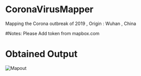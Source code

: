 # CoronaVirusMapper
Mapping the Corona outbreak of 2019 , Origin : Wuhan , China

#Notes:
Please Add token from mapbox.com

# Obtained Output
![Mapout](https://i.postimg.cc/tCQKBWhV/newplot-3.png)


